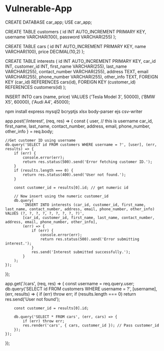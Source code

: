# Vulnerable-App


CREATE DATABASE car_app;
USE car_app;

CREATE TABLE customers (
    id INT AUTO_INCREMENT PRIMARY KEY,
    username VARCHAR(100),
    password VARCHAR(255)
);

CREATE TABLE cars (
    id INT AUTO_INCREMENT PRIMARY KEY,
    name VARCHAR(100),
    price DECIMAL(10,2)
);


CREATE TABLE interests (
    id INT AUTO_INCREMENT PRIMARY KEY,
    car_id INT,
    customer_id INT,
    first_name VARCHAR(255),
    last_name VARCHAR(255),
    contact_number VARCHAR(255),
    address TEXT,
    email VARCHAR(255),
    phone_number VARCHAR(255),
    other_info TEXT,
    FOREIGN KEY (car_id) REFERENCES cars(id),
    FOREIGN KEY (customer_id) REFERENCES customers(id)
);

INSERT INTO cars (name, price) VALUES ('Tesla Model 3', 50000), ('BMW X5', 60000), ('Audi A4', 45000);


npm install express mysql2 bcryptjs xlsx body-parser ejs csv-writer


app.post('/interest', (req, res) => {
    const {
        user, // this is username
        car_id,
        first_name,
        last_name,
        contact_number,
        address,
        email,
        phone_number,
        other_info
    } = req.body;

    //Get customer ID using username
    db.query('SELECT id FROM customers WHERE username = ?', [user], (err, results) => {
        if (err) {
            console.error(err);
            return res.status(500).send('Error fetching customer ID.');
        }
        if (results.length === 0) {
            return res.status(400).send('User not found.');
        }

        const customer_id = results[0].id; // get numeric id

        // Now insert using the numeric customer_id
        db.query(
            'INSERT INTO interests (car_id, customer_id, first_name, last_name, contact_number, address, email, phone_number, other_info) VALUES (?, ?, ?, ?, ?, ?, ?, ?, ?)',
            [car_id, customer_id, first_name, last_name, contact_number, address, email, phone_number, other_info],
            (err) => {
                if (err) {
                    console.error(err);
                    return res.status(500).send('Error submitting interest.');
                }
                res.send('Interest submitted successfully.');
            }
        );
    });
});























app.get('/cars', (req, res) => {
    const username = req.query.user;
    db.query('SELECT id FROM customers WHERE username = ?', [username], (err, results) => {
        if (err) throw err;
        if (results.length === 0) return res.send('User not found');

        const customer_id = results[0].id;

        db.query('SELECT * FROM cars', (err, cars) => {
            if (err) throw err;
            res.render('cars', { cars, customer_id }); // Pass customer_id
        });
    });
});
